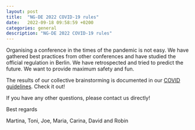 ```yaml
---
layout: post
title:  "NG-DE 2022 COVID-19 rules"
date:   2022-09-18 09:58:59 +0200
categories: general
description: "NG-DE 2022 COVID-19 rules"
---
```


Organising a conference in the times of the pandemic is not easy. 
We have gathered best practices from other conferences and have studied the official regulation in Berlin. We have retrospected and tried to predict the future. We want to provide maximum safety and fun.

The results of our collective brainstorming is documented in our [COVID guidelines](/covid). Check it out!

If you have any other questions, please contact us directly!

Best regards

Martina, Toni, Joe, Maria, Carina, David and Robin

